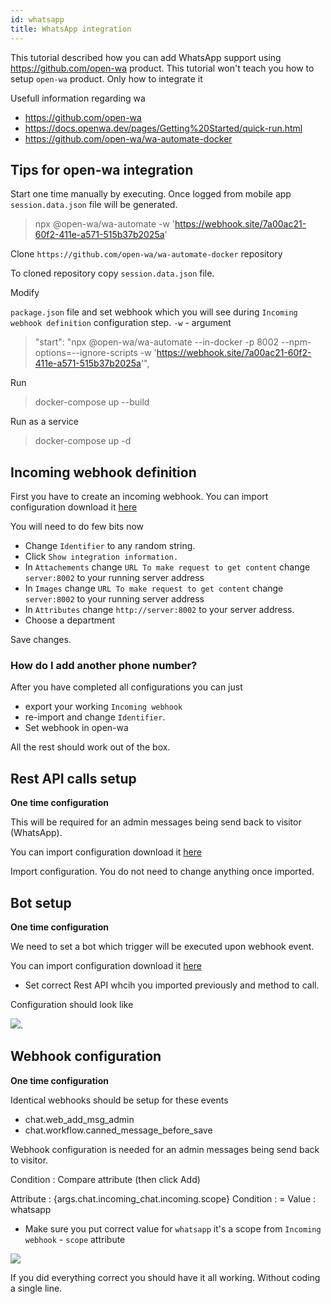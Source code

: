 ```yaml
---
id: whatsapp
title: WhatsApp integration
---
```


This tutorial described how you can add WhatsApp support using https://github.com/open-wa product. This tutorial won't teach you how to setup `open-wa` product. Only how to integrate it

Usefull information regarding wa

* https://github.com/open-wa
* https://docs.openwa.dev/pages/Getting%20Started/quick-run.html
* https://github.com/open-wa/wa-automate-docker

## Tips for open-wa integration

Start one time manually by executing. Once logged from mobile app `session.data.json` file will be generated.

> npx @open-wa/wa-automate -w 'https://webhook.site/7a00ac21-60f2-411e-a571-515b37b2025a'

Clone `https://github.com/open-wa/wa-automate-docker` repository

To cloned repository copy `session.data.json` file.

Modify 

`package.json` file and set webhook which you will see during `Incoming webhook definition` configuration step. `-w` - argument

> "start": "npx @open-wa/wa-automate --in-docker -p 8002 --npm-options=--ignore-scripts -w 'https://webhook.site/7a00ac21-60f2-411e-a571-515b37b2025a'",

Run

> docker-compose up --build

Run as a service

> docker-compose up -d


## Incoming webhook definition

First you have to create an incoming webhook. You can import configuration download it [here](/img/integration/open-wa.json)

You will need to do few bits now

* Change `Identifier` to any random string.
* Click `Show integration information.`
* In `Attachements` change `URL To make request to get content` change `server:8002` to your running server address
* In `Images` change `URL To make request to get content` change `server:8002` to your running server address
* In `Attributes` change `http://server:8002` to your server address.
* Choose a department

Save changes.

### How do I add another phone number?

After you have completed all configurations you can just 

* export your working `Incoming webhook` 
* re-import and change `Identifier`.
* Set webhook in open-wa

All the rest should work out of the box.

## Rest API calls setup

**One time configuration**

This will be required for an admin messages being send back to visitor (WhatsApp).

You can import configuration download it [here](/img/integration/open-wa-restapi.json)

Import configuration. You do not need to change anything once imported.

## Bot setup

**One time configuration**

We need to set a bot which trigger will be executed upon webhook event.

You can import configuration download it [here](/img/integration/open-wa-bot.json)

* Set correct Rest API whcih you imported previously and method to call.

Configuration should look like

![](/img/integration/whatsapp-bot.png).

## Webhook configuration

**One time configuration**

Identical webhooks should be setup for these events

* chat.web_add_msg_admin
* chat.workflow.canned_message_before_save

Webhook configuration is needed for an admin messages being send back to visitor.

Condition : Compare attribute (then click Add)

Attribute : {args.chat.incoming_chat.incoming.scope}
Condition : =
Value     : whatsapp


* Make sure you put correct value for `whatsapp` it's a scope from `Incoming webhook` - `scope` attribute

![](/img/integration/whatsapp-webhook.png)

If you did everything correct you should have it all working. Without coding a single line.

